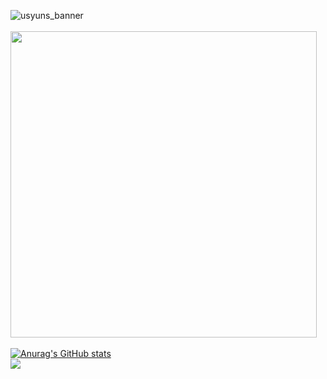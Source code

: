 ![usyuns_banner](https://user-images.githubusercontent.com/97395703/178105820-e4a24561-e428-45a2-b537-b10eee9db2f9.png)\
<br>
<img width="490px" src="https://user-images.githubusercontent.com/97395703/178106098-5e847342-3703-408c-b75b-5a920e67ce56.png">
<br>
<br>[![Anurag's GitHub stats](https://github-readme-stats.vercel.app/api?username=usyuns)](https://github.com/anuraghazra/github-readme-stats)
<a href="https://discord.com/users/893424082945720351">
<br>
<img align="left" src="https://lanyard.cnrad.dev/api/893424082945720351?bg=2E3440&animated=true&hideBadges=true&borderRadius=10px&idleMessage=통!!!!!!! 통!!!!!!!!!!!!!!!!!!!! 푝퇀!!!!!!!!!!!!!!!!!!!!!!!!!!!!!!!!!!!"/></a><br><br><br><br><br><br><br><br><br>
